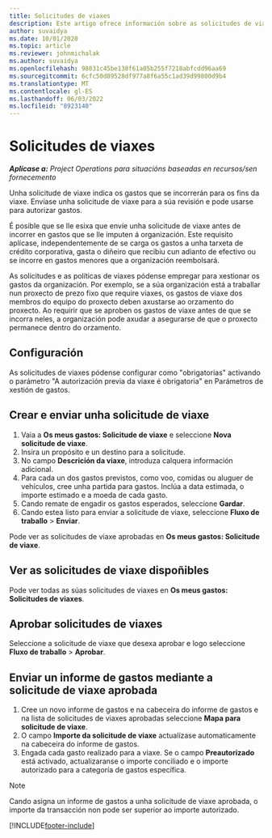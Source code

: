 ```yaml
---
title: Solicitudes de viaxes
description: Este artigo ofrece información sobre as solicitudes de viaxe.
author: suvaidya
ms.date: 10/01/2020
ms.topic: article
ms.reviewer: johnmichalak
ms.author: suvaidya
ms.openlocfilehash: 98031c45be138f61a05b255f7218abfcdd96aa69
ms.sourcegitcommit: 6cfc50d89528df977a8f6a55c1ad39d99800d9b4
ms.translationtype: MT
ms.contentlocale: gl-ES
ms.lasthandoff: 06/03/2022
ms.locfileid: "8923140"
---
```

# <a name="travel-requisitions"></a>Solicitudes de viaxes

_**Aplícase a:** Project Operations para situacións baseadas en recursos/sen fornecemento_

Unha solicitude de viaxe indica os gastos que se incorrerán para os fins da viaxe. Envíase unha solicitude de viaxe para a súa revisión e pode usarse para autorizar gastos.

É posible que se lle esixa que envíe unha solicitude de viaxe antes de incorrer en gastos que se lle imputen á organización. Este requisito aplícase, independentemente de se carga os gastos a unha tarxeta de crédito corporativa, gasta o diñeiro que recibiu cun adianto de efectivo ou se incorre en gastos menores que a organización reembolsará.

As solicitudes e as políticas de viaxes pódense empregar para xestionar os gastos da organización. Por exemplo, se a súa organización está a traballar nun proxecto de prezo fixo que require viaxes, os gastos de viaxe dos membros do equipo do proxecto deben axustarse ao orzamento do proxecto. Ao requirir que se aproben os gastos de viaxe antes de que se incorra neles, a organización pode axudar a asegurarse de que o proxecto permanece dentro do orzamento.

## <a name="configuration"></a>Configuración 

As solicitudes de viaxes pódense configurar como "obrigatorias" activando o parámetro "A autorización previa da viaxe é obrigatoria" en Parámetros de xestión de gastos. 

## <a name="create-and-submit-a-travel-requisition"></a>Crear e enviar unha solicitude de viaxe

1. Vaia a **Os meus gastos: Solicitude de viaxe** e seleccione **Nova solicitude de viaxe**.
2. Insira un propósito e un destino para a solicitude.
3. No campo **Descrición da viaxe**, introduza calquera información adicional. 
4. Para cada un dos gastos previstos, como voo, comidas ou aluguer de vehículos, cree unha partida para gastos. Inclúa a data estimada, o importe estimado e a moeda de cada gasto. 
5. Cando remate de engadir os gastos esperados, seleccione **Gardar**.
6. Cando estea listo para enviar a solicitude de viaxe, seleccione **Fluxo de traballo** > **Enviar**.

Pode ver as solicitudes de viaxe aprobadas en **Os meus gastos: Solicitude de viaxe**. 

## <a name="view-available-travel-requisitions"></a>Ver as solicitudes de viaxe dispoñibles

Pode ver todas as súas solicitudes de viaxes en **Os meus gastos: Solicitudes de viaxes**.

## <a name="approve-travel-requisitions"></a>Aprobar solicitudes de viaxes

Seleccione a solicitude de viaxe que desexa aprobar e logo seleccione **Fluxo de traballo** > **Aprobar**.  

## <a name="submit-an-expense-report-using-your-approved-travel-requisition"></a>Enviar un informe de gastos mediante a solicitude de viaxe aprobada

1. Cree un novo informe de gastos e na cabeceira do informe de gastos e na lista de solicitudes de viaxes aprobadas seleccione **Mapa para solicitude de viaxe**.
2. O campo **Importe da solicitude de viaxe** actualízase automaticamente na cabeceira do informe de gastos.
3. Engada cada gasto realizado para a viaxe. Se o campo **Preautorizado** está activado, actualizaranse o importe conciliado e o importe autorizado para a categoría de gastos específica.

> [!NOTE]
> Cando asigna un informe de gastos a unha solicitude de viaxe aprobada, o importe da transacción non pode ser superior ao importe autorizado. 


[!INCLUDE[footer-include](../includes/footer-banner.md)]